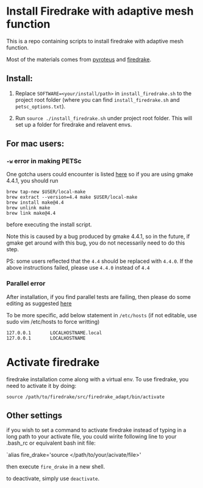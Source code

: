 # Install Firedrake with adaptive mesh function

This is a repo containing scripts to install firedrake with adaptive mesh function.

Most of the materials comes from [pyroteus](https://github.com/pyroteus/pyroteus/tree/main/install) and [firedrake](https://github.com/firedrakeproject).

## Install:

1. Replace `SOFTWARE=<your/install/path>` in `install_firedrake.sh` to the project root folder (where you can find `install_firedrake.sh` and `petsc_options.txt`).


2. Run `source ./install_firedrake.sh` under project root folder. This will set up a folder for firedrake and relavent envs.

## For mac users:

### `-w` error in making PETSc

One gotcha users could encounter is listed [here](https://github.com/firedrakeproject/firedrake/issues/2793) so if you are using gmake 4.4.1, you should run

```{shell}
brew tap-new $USER/local-make
brew extract --version=4.4 make $USER/local-make
brew install make@4.4
brew unlink make
brew link make@4.4
```

before executing the install script.

Note this is caused by a bug produced by gmake 4.4.1, so in the future, if gmake get around with this bug, you do not necessarily need to do this step.

PS: some users reflected that the `4.4` should be replaced with `4.4.0`. If the above instructions failed, please use `4.4.0` instead of `4.4`

### Parallel error

After installation, if you find parallel tests are failing, then please do some editing as suggested [here](https://firedrakeproject.org/download.html#testing-the-installation)

To be more specific, add below statement in `/etc/hosts` (if not editable, use sudo vim /etc/hosts to force writting)

```
127.0.0.1       LOCALHOSTNAME.local
127.0.0.1       LOCALHOSTNAME
```

# Activate firedrake

firedrake installation come along with a virtual env. To use firedrake, you need to activate it by doing:

`source /path/to/firedrake/src/firedrake_adapt/bin/activate`

## Other settings

if you wish to set a command to activate firedrake instead of typing in a long path to your activate file, you could wirite following line to your .bash_rc or equivalent bash init file:

`alias fire_drake='source </path/to/your/acivate/file>'

then execute `fire_drake` in a new shell.

to deactivate, simply use `deactivate`.
